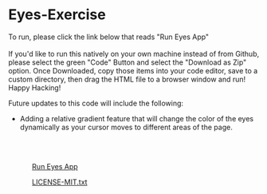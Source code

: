 # Eyes-Exercise

To run, please click the link below that reads "Run Eyes App"
<br></br>
If you'd like to run this natively on your own machine instead of from Github, please select the green "Code" Button and select the "Download as Zip" option. Once Downloaded, copy those items into your code editor, save to a custom directory, then drag the HTML file to a browser window and run! Happy Hacking!


Future updates to this code will include the following:
<ul>
<li> Adding a relative gradient feature that will change the color of the eyes dynamically as your cursor moves to different areas of the page.</li>
<ul>

  <br></br>
  
<a href="https://jsdavis92.github.io/Eyes-Exercise/">Run Eyes App</a>
  

[LICENSE-MIT.txt](https://github.com/jsdavis92/Eyes-Exercise/files/10070821/LICENSE-MIT.txt)
